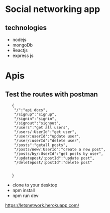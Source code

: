 # Social networking app

## technologies

- nodejs
- mongoDb
- Reactjs
- express js

# Apis

## Test the routes with postman

```
   {
    "/":"api docs",
    "/signup":"signup",
    "/signin":"signin",
    "/signout":"signout",
    "/users":"get all users",
    "/users/:UserId":"get user",
    "/user/:userId":"update user",
    "/user/:userId":"delete user",
    "/posts":"getall posts",
    "/posts/new/:UserId":"create a new post",
    "/posts/by/:UserId":"get posts by user",
    "/updatepost/:postId":"update post",
    "/deletepost/:postId":"delete post"


   }
```

- clone to your desktop
- npm install
- npm run dev

https://letsnetwork.herokuapp.com/
